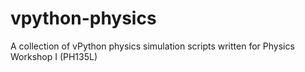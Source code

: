 # vpython-physics
A collection of vPython physics simulation scripts written for Physics Workshop I (PH135L)
